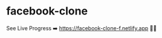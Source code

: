 # facebook-clone

See Live Progress ➡️ <a href="https://facebook-clone-f.netlify.app" target="_blank">https://facebook-clone-f.netlify.app</a> 🚀🚀